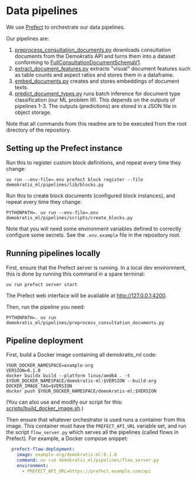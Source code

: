 # Data pipelines

We use [Prefect](https://www.prefect.io/) to orchestrate our data pipelines.

Our pipelines are:

1. [preprocess_consultation_documents.py](./preprocess_consultation_documents.py) downloads consultation documents from the Demokratis API
  and turns them into a dataset conforming to [FullConsultationDocumentSchemaV1](../data/schemata.py).
2. [extract_document_features.py](./extract_document_features.py) extracts "visual" document features such as table counts and aspect ratios
  and stores them in a dataframe.
3. [embed_documents.py](./embed_documents.py) creates and stores embeddings of document texts.
4. [predict_document_types.py](./predict_document_types.py) runs batch inference for document type classification (our ML problem III).
   This depends on the outputs of pipelines 1-3. The outputs (predictions) are stored in a JSON file in object storage.

Note that all commands from this readme are to be executed from the root directory of the repository.

## Setting up the Prefect instance
Run this to register custom block definitions, and repeat every time they change:

```
uv run --env-file=.env prefect block register --file demokratis_ml/pipelines/lib/blocks.py
```

Run this to create block documents (configured block instances), and repeat every time they change:

```
PYTHONPATH=. uv run --env-file=.env demokratis_ml/pipelines/scripts/create_blocks.py
```

Note that you will need some environment variables defined to correctly configure some secrets.
See the `.env.example` file in the repository root.


## Running pipelines locally
First, ensure that the Prefect server is running. In a local dev environment, this is done by running
this command in a spare terminal:

```
uv run prefect server start
```

The Prefect web interface will be available at http://127.0.0.1:4200.

Then, run the pipeline you need:

```
PYTHONPATH=. uv run demokratis_ml/pipelines/preprocess_consultation_documents.py
```

## Pipeline deployment
First, build a Docker image containing all demokratis_ml code:

```
YOUR_DOCKER_NAMESPACE=example-org
VERSION=0.1.0
docker buildx build --platform linux/amd64 . -t $YOUR_DOCKER_NAMESPACE/demokratis-ml:$VERSION --build-arg DOCKER_IMAGE_TAG=$VERSION
docker push $YOUR_DOCKER_NAMESPACE/demokratis-ml:$VERSION
```

(You can also use and modify our script for this: [scripts/build_docker_image.sh](../../scripts/build_docker_image.sh).)

Then ensure that whatever orchestrator is used runs a container from this image. This container must have the `PREFECT_API_URL` variable set, and run the script `flow_server.py` which serves all the pipelines (called flows in Prefect). For example, a Docker compose snippet:

```yaml
  prefect-flow-deployment:
    image: example-org/demokratis-ml:0.1.0
    command: uv run demokratis_ml/pipelines/flow_server.py
    environment:
      - PREFECT_API_URL=https://prefect.example.com/api
```
